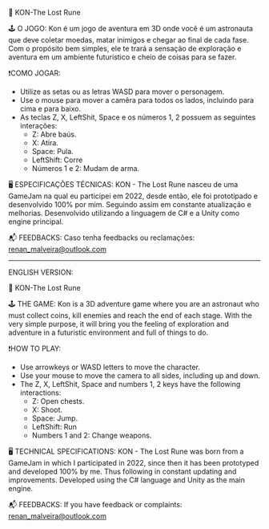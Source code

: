 🚀 KON-The Lost Rune

🕹 O JOGO:
Kon é um jogo de aventura em 3D onde você é um astronauta que deve coletar moedas, matar inimigos e chegar ao final de cada fase.
Com o propósito bem simples, ele te trará a sensação de exploração e aventura em um ambiente futurístico e cheio de coisas para se fazer.


❗COMO JOGAR:
- Utilize as setas ou as letras WASD para mover o personagem.
- Use o mouse para mover a camêra para todos os lados, incluindo para cima e para baixo.
- As teclas Z, X, LeftShit, Space e os números 1, 2 possuem as seguintes interações:
  - Z: Abre baús.
  - X: Atira.
  - Space: Pula.
  - LeftShift: Corre
  - Números 1 e 2: Mudam de arma.
  
  
🖥 ESPECIFICAÇÕES TÉCNICAS:
KON - The Lost Rune nasceu de uma GameJam na qual eu participei em 2022, desde então, ele foi prototipado e desenvolvido 100% por mim. Seguindo assim em constante atualização e melhorias. Desenvolvido utilizando a linguagem de C# e a Unity como engine principal.

📬 FEEDBACKS:
Caso tenha feedbacks ou reclamações: renan_malveira@outlook.com

-----------------------------------------------------------------------------------------------------------------------------------------------------------------------
ENGLISH VERSION:

🚀 KON-The Lost Rune

🕹 THE GAME: Kon is a 3D adventure game where you are an astronaut who must collect coins, kill enemies and reach the end of each stage.
With the very simple purpose, it will bring you the feeling of exploration and adventure in a futuristic environment and full of things to do.

❗HOW TO PLAY:
- Use arrowkeys or WASD letters to move the character.
- Use your mouse to move the camera to all sides, including up and down.
- The Z, X, LeftShit, Space and numbers 1, 2 keys have the following interactions:
  - Z: Open chests.
  - X: Shoot. 
  - Space: Jump.
  - LeftShift: Run
  - Numbers 1 and 2: Change weapons.
  
🖥 TECHNICAL SPECIFICATIONS:
KON - The Lost Rune was born from a GameJam in which I participated in 2022, since then it has been prototyped and developed 100% by me. Thus following in constant     updating and improvements. Developed using the C# language and Unity as the main engine.
  
📬 FEEDBACKS:
If you have feedback or complaints: renan_malveira@outlook.com
